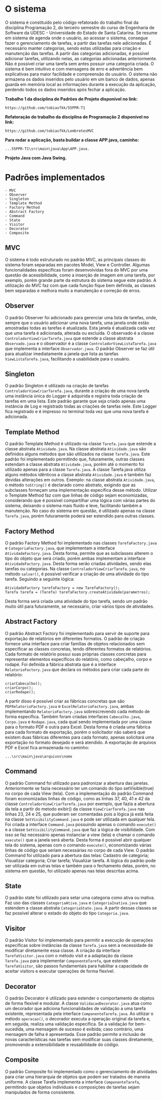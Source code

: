 # O sistema

O sistema é constituído pelo código refatorado do trabalho final da disciplina Programação 2, do terceiro semestre do curso de Engenharia de Software da UDESC - Universidade do Estado de Santa Catarina. Se resume em sistema de agenda onde o usuário, ao acessar o sistema, consegue fazer o gerenciamento de tarefas, a partir das tarefas nele adicionadas. É necessário manter categorias, sendo estas utilizadas para criação e manutenção das tarefas. A partir das categorias adicionadas, é possível adicionar tarefas, utilizando nelas, as categorias adicionadas anteriormente. Não é possível criar uma tarefa sem antes possuir uma categoria criada. O sistema é bem intuitivo e com mensagens de erro e advertência bem explicativas para maior facilidade e compreensão do usuário. O sistema não armazena os dados inseridos pelo usuário em um banco de dados, apenas guarda em memória local as informações durante a execução da aplicação, perdendo todos os dados inseridos após fechar a aplicação.

**Trabalho 1 da disciplina de Padrões de Projeto disponível no link:** 

    https://github.com/tobiasfkk/55PPR-T1

**Refatoração do trabalho da disciplina de Programação 2 disponível no link:**
    
    https://github.com/tobiasfkk/LembretesMVC

**Para rodar a aplicação, basta buildar a classe APP.java, caminho:**

    ...55PPR-T1\src\main\java\App\APP.java.

**Projeto Java com Java Swing.**

# Padrões implementados

    - MVC
    - Observer
    - Singleton
    - Template Method
    - Factory Method
    - Abstract Factory
    - Command
    - State
    - Visitor
    - Decorator
    - Composite

## MVC

O sistema é todo estruturado no padrão MVC, as principais classes do sistema foram separadas em pacotes Model, View e Controller. Algumas funcionalidades específicas foram desenvolvidas fora do MVC por uma questão de acessibilidade, como a inserção de imagem em uma tarefa, por exemplo, porém grande parte da estrutura do sistema segue este padrão. A utilização do MVC faz com que cada função fique bem definida, as classes bem separadas e melhora muito a manutenção e correção de erros.

## Observer

O padrão Observer foi adicionado para gerenciar uma lista de tarefas, onde, sempre que o usuário adicionar uma nova tarefa, uma janela onde estão amostradas todas as tarefas é atualizada. Esta janela é atualizada cada vez que uma tarefa é adicionada, alterada ou excluída. O observado é a classe `ControladorViewCriarTarefa.java` que estende a classe abstrata `Observado.java` e o observador é a classe `ControladorViewListaTarefa.java` que implementa a interface `Observador.java`. O padrão Observer se faz útil para atualizar imediatamente a janela que lista as tarefas `ViewListaTarefa.java`, facilitando a usabilidade para o usuário.

## Singleton

O padrão Singleton é utilizado na criação de tarefas `ControladorViewCriarTarefa.java`, durante a criação de uma nova tarefa uma instância única do Logger é adquirida e registra toda criação de tarefas em uma lista. Este padrão garante que seja criado apenas uma instância de Log e registrado todas as criações de tarefas nele. 
Este Logger fica registrado e é impresso no terminal toda vez que uma nova tarefa é adicionada.

## Template Method

O padrão Template Method é utilizado na classe `Tarefa.java` que estende a classe abstrata `Atividade.java`. Na classe abstrata `Atividade.java` são definidos alguns métodos que são utilizados na classe `Tarefa.java`. Este padrão foi implementado permitindo que, futuramente, outras classes estendam a classe abstrata `Atividade.java`, porém até o momento foi utilizado apenas para a classe `Tarefa.java`. A classe Tarefa.java utiliza alguns métodos idênticos a classe abstrata `Atividade.java` e também faz devidas alterações em outros.
Exemplo: na classe abstrata `Atividade.java`, o método `toString()` é declarado como abstrato, exigindo que as subclasses forneçam uma implementação específica desse método.
Utilizar o Template Method faz com que linhas de código sejam economizadas, considerando que é possível compartilhar uma lógica com várias partes do sistema, deixando o sistema mais fluido e leve, facilitando também a manutenção. No caso do sistema em questão, é utilizado apenas na classe `Tarefa.java`, porém futuramente poderá ser estendido para outras classes.

## Factory Method

O padrão Factory Method foi implementado nas classes `TarefaFactory.java` e `CategoriaFactory.java`, que implementam a interface `AtividadeFactory.java`. Desta forma, permite que as subclasses alterem o tipo do objeto que será criado, porém ambas implementam a interface `AtividadeFactory.java`. Desta forma serão criadas atividades, sendo elas tarefas ou categorias.
Na classe `ControladorViewCriarTarefa.java`, no método `salvar()`, é possível verificar a criação de uma atividade do tipo tarefa. Seguindo a seguinte lógica:

    AtividadeFactory tarefaFactory = new TarefaFactory();
    Tarefa tarefa = (Tarefa) tarefaFactory.createAtividade(parametros);
Desta forma será criada uma atividade do tipo tarefa, sendo um padrão muito útil para futuramente, se necessário, criar vários tipos de atividades. 
    
## Abstract Factory

O padrão Abstract Factory foi implementado para servir de suporte para exportação de relatórios em diferentes formatos. O padrão de criação fornece uma interface para criar famílias de objetos relacionados sem especificar as classes concretas, tendo diferentes formatos de relatórios. Cada formato de relatório possui suas próprias classes concretas para representar elementos específicos do relatório, como cabeçalho, corpo e rodapé. Foi definida a fábrica abstrata que é a interface `RelatorioFactory.java` que declara os métodos para criar cada parte do relatório:
    
    criarCabecalho(); 
    criarCorpo();
    criarRodape();

A partir disso é possível criar as fábricas concretas que são `PDFRelatorioFactory.java` e `ExcelRelatorioFactory.java`, ambas implementando `RelatorioFactory.java` sobrescrevendo cada método de forma específica. Também foram criadas interfaces `Cabecalho.java`, `Corpo.java` e `Rodape.java`, cada qual sendo implementada por uma classe para o formato PDF e outra para Excel. Desta forma é criada uma fábrica para cada formato de exportação, porém o solicitador não saberá que existem duas fábricas diferentes para cada formato, apenas solicitará uma exportação no formato desejado e será atendido.
A exportação de arquivos PDF e Excel fica armazenada no caminho:

    ...\src\main\java\arquivos\nome

## Command

O padrão Command foi utilizado para padronizar a abertura das janelas. Anteriormente se fazia necessário ter um comando do tipo setVisible(true) no corpo de cada View (tela). Com a implementação do padrão Command foram economizadas linhas de código, como as linhas 37, 40, 41 e 42 da classe  `ControladorViewCriarTarefa.java` por exemplo, que fazia a abertura da tela a partir do metodo exibir() da classe `ViewCriarTarefa.java` nas linhas 23, 24 e 25, que puderam ser comentadas pois a lógica já está feita na classe `SetVisibilityCommand.java` e pode ser utilizada em qualquer tela. Foi criada a interface `Command.java` possuindo apenas o comando `execute()` e a classe `SetVisibilityCommand.java` que faz a lógica de visibilidade. Com isso se faz necessário apenas instanciar a view (tela) e chamar o comando `execute()` que a janela será aberta. Desta forma é possível abrir qualquer tela do sistema, apenas com o comando `execute()`, economizando várias linhas de código que seriam necessárias no corpo de cada View.
O padrão Command foi utilizado para a abertura das telas:
Cadastro de categoria;
Visualizar categoria;
Criar tarefa;
Visualizar tarefa.
A lógica do padrão pode ser utilizada em outras telas e também para o fechamento delas, porém, no sistema em questão, foi utilizado apenas nas telas descritas acima.

## State

O padrão state foi utilizado para setar uma categoria como ativa ou inativa. Faz uso das classes `CategoriaAtiva.java` e `CategoriaInativa.java` que estendem a classe abstrata `CategoriaState.java`. A partir dessas classes se faz possível alterar o estado do objeto do tipo `Categoria.java`.

## Visitor

O padrão Visitor foi implementado para permitir a execução de operações específicas sobre instâncias da classe `Tarefa.java` sem a necessidade de modificar diretamente essa classe. A criação da interface `TarefaVisitor.java` com o método visit e a adaptação da classe `Tarefa.java` para implementar `ComponenteTarefa`, que estende `TarefaVisitor`, são passos fundamentais para habilitar a capacidade de aceitar visitors e executar operações de forma flexível.

## Decorator

O padrão Decorator é utilizado para estender o comportamento de objetos de forma flexível e modular. A classe `ValidacaoDecorator.java` atua como um decorador que adiciona funcionalidades de validação a uma tarefa existente, representada pela interface `ComponenteTarefa.java`. Ao utilizar o método `operacao()`, o decorador executa a operação original da tarefa e, em seguida, realiza uma validação específica. Se a validação for bem-sucedida, uma mensagem de sucesso é exibida; caso contrário, uma mensagem de falha é apresentada. Esse padrão permite a inclusão de novas características nas tarefas sem modificar suas classes diretamente, promovendo a extensibilidade e reusabilidade do código.

## Composite

O padrão Composite foi implementado como o gerenciamento de atividades para criar uma hierarquia de objetos que podem ser tratados de maneira uniforme. A classe Tarefa implementa a interface `ComponenteTarefa`, permitindo que objetos individuais e composições de tarefas sejam manipulados de forma consistente.
